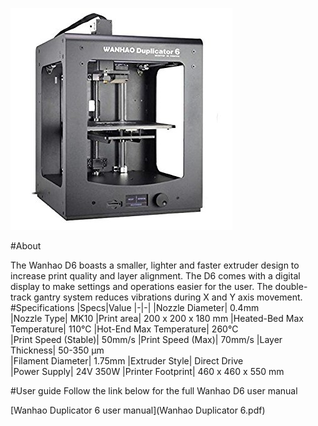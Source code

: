 ![](img/Wanhao_D6.jpg)

#About

The Wanhao D6 boasts a smaller, lighter and faster extruder design to increase print quality and layer alignment. The D6 comes with a digital display to make settings and operations easier for the user. The double- track gantry system reduces vibrations during X and Y axis movement.
#Specifications
|Specs|Value
|-|-|
|Nozzle Diameter| 0.4mm  
|Nozzle Type| MK10
|Print area| 200 x 200 x 180 mm
|Heated-Bed Max Temperature| 110°C
|Hot-End Max Temperature| 260°C   
|Print Speed (Stable)| 50mm/s 
|Print Speed (Max)| 70mm/s 
|Layer Thickness| 50-350 μm      
|Filament Diameter| 1.75mm
|Extruder Style| Direct Drive  
|Power Supply| 24V 350W
|Printer Footprint| 460 x 460 x 550 mm

#User guide 
Follow the link below for the full Wanhao D6 user manual

[Wanhao Duplicator 6 user manual](Wanhao Duplicator 6.pdf)